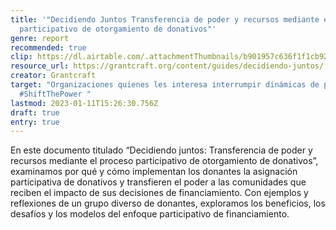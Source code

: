 ```yaml
---
title: '"Decidiendo Juntos Transferencia de poder y recursos mediante el proceso
  participativo de otorgamiento de donativos"'
genre: report
recommended: true
clip: https://dl.airtable.com/.attachmentThumbnails/b901957c636f1f1cb92914896c85391d/87fef2a3
resource_url: https://grantcraft.org/content/guides/decidiendo-juntos/
creator: Grantcraft
target: "Organizaciones quienes les interesa interrumpir dinámicas de poder y
  #ShiftThePower "
lastmod: 2023-01-11T15:26:30.756Z
draft: true
entry: true
---
```

En este documento titulado “Decidiendo juntos: Transferencia de poder y recursos mediante el proceso participativo de otorgamiento de donativos”, examinamos por qué y cómo implementan los donantes la asignación participativa de donativos y transfieren el poder a las comunidades que reciben el impacto de sus decisiones de financiamiento. Con ejemplos y reflexiones de un grupo diverso de donantes, exploramos los beneficios, los desafíos y los modelos del enfoque participativo de financiamiento.